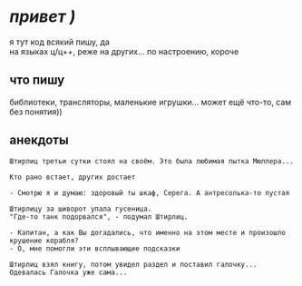 # *привет )*

я тут код всякий пишу, да \
на языках ц/ц++, реже на других... по настроению, короче


## что пишу
библиотеки, трансляторы, маленькие игрушки... может ещё что-то, сам без понятия))

## анекдоты
```
Штирлиц третьи сутки стоял на своём. Это была любимая пытка Мюллера...
```
```
Кто рано встает, других достает
```
```
- Смотрю я и думаю: здоровый ты шкаф, Серега. А антресолька-то пустая
```
```
Штирлицу за шиворот упала гусеница.
"Где-то танк подорвался", - подумал Штирлиц.
```
```
- Капитан, а как Вы догадались, что именно на этом месте и произошло крушение корабля?
- О, мне помогли эти всплывающие подсказки
```
```
Штирлиц взял книгу, потом увидел раздел и поставил галочку...
Одевалась Галочка уже сама...
```
